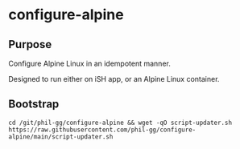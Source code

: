 # configure-alpine

## Purpose

Configure Alpine Linux in an idempotent manner.

Designed to run either on iSH app, or an Alpine Linux container.

## Bootstrap

`cd /git/phil-gg/configure-alpine && wget -qO script-updater.sh https://raw.githubusercontent.com/phil-gg/configure-alpine/main/script-updater.sh`
